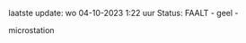 laatste update: 
wo 04-10-2023  1:22   uur 
Status: FAALT - geel - 
<div class="service R">microstation</div>